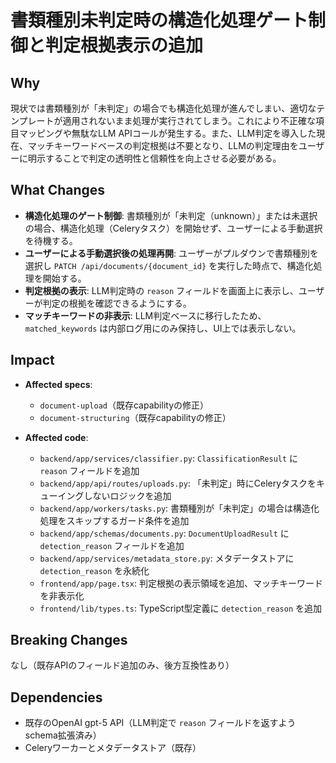 # 書類種別未判定時の構造化処理ゲート制御と判定根拠表示の追加

## Why

現状では書類種別が「未判定」の場合でも構造化処理が進んでしまい、適切なテンプレートが適用されないまま処理が実行されてしまう。これにより不正確な項目マッピングや無駄なLLM APIコールが発生する。また、LLM判定を導入した現在、マッチキーワードベースの判定根拠は不要となり、LLMの判定理由をユーザーに明示することで判定の透明性と信頼性を向上させる必要がある。

## What Changes

- **構造化処理のゲート制御**: 書類種別が「未判定（unknown）」または未選択の場合、構造化処理（Celeryタスク）を開始せず、ユーザーによる手動選択を待機する。
- **ユーザーによる手動選択後の処理再開**: ユーザーがプルダウンで書類種別を選択し `PATCH /api/documents/{document_id}` を実行した時点で、構造化処理を開始する。
- **判定根拠の表示**: LLM判定時の `reason` フィールドを画面上に表示し、ユーザーが判定の根拠を確認できるようにする。
- **マッチキーワードの非表示**: LLM判定ベースに移行したため、`matched_keywords` は内部ログ用にのみ保持し、UI上では表示しない。

## Impact

- **Affected specs**: 
  - `document-upload`（既存capabilityの修正）
  - `document-structuring`（既存capabilityの修正）
  
- **Affected code**:
  - `backend/app/services/classifier.py`: `ClassificationResult` に `reason` フィールドを追加
  - `backend/app/api/routes/uploads.py`: 「未判定」時にCeleryタスクをキューイングしないロジックを追加
  - `backend/app/workers/tasks.py`: 書類種別が「未判定」の場合は構造化処理をスキップするガード条件を追加
  - `backend/app/schemas/documents.py`: `DocumentUploadResult` に `detection_reason` フィールドを追加
  - `backend/app/services/metadata_store.py`: メタデータストアに `detection_reason` を永続化
  - `frontend/app/page.tsx`: 判定根拠の表示領域を追加、マッチキーワードを非表示化
  - `frontend/lib/types.ts`: TypeScript型定義に `detection_reason` を追加

## Breaking Changes

なし（既存APIのフィールド追加のみ、後方互換性あり）

## Dependencies

- 既存のOpenAI gpt-5 API（LLM判定で `reason` フィールドを返すようschema拡張済み）
- Celeryワーカーとメタデータストア（既存）

